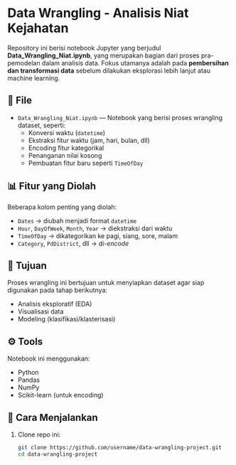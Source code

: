# Data Wrangling - Analisis Niat Kejahatan

Repository ini berisi notebook Jupyter yang berjudul **Data_Wrangling_Niat.ipynb**, yang merupakan bagian dari proses pra-pemodelan dalam analisis data. Fokus utamanya adalah pada **pembersihan dan transformasi data** sebelum dilakukan eksplorasi lebih lanjut atau machine learning.

## 📂 File
- `Data_Wrangling_Niat.ipynb` — Notebook yang berisi proses wrangling dataset, seperti:
  - Konversi waktu (`datetime`)
  - Ekstraksi fitur waktu (jam, hari, bulan, dll)
  - Encoding fitur kategorikal
  - Penanganan nilai kosong
  - Pembuatan fitur baru seperti `TimeOfDay`

## 📊 Fitur yang Diolah
Beberapa kolom penting yang diolah:
- `Dates` → diubah menjadi format `datetime`
- `Hour`, `DayOfWeek`, `Month`, `Year` → diekstraksi dari waktu
- `TimeOfDay` → dikategorikan ke pagi, siang, sore, malam
- `Category`, `PdDistrict`, dll → di-*encode*

## 📌 Tujuan
Proses wrangling ini bertujuan untuk menyiapkan dataset agar siap digunakan pada tahap berikutnya:
- Analisis eksploratif (EDA)
- Visualisasi data
- Modeling (klasifikasi/klasterisasi)

## ⚙️ Tools
Notebook ini menggunakan:
- Python
- Pandas
- NumPy
- Scikit-learn (untuk encoding)

## 🚀 Cara Menjalankan
1. Clone repo ini:
   ```bash
   git clone https://github.com/username/data-wrangling-project.git
   cd data-wrangling-project
